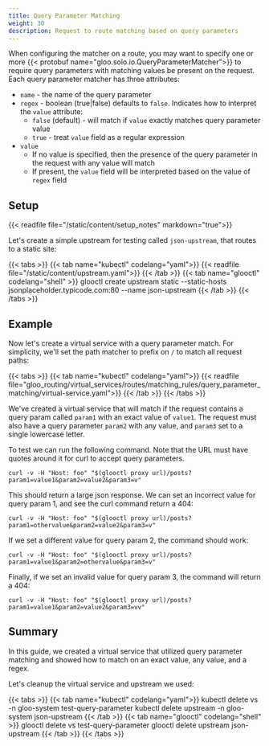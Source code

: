 ```yaml
---
title: Query Parameter Matching
weight: 30
description: Request to route matching based on query parameters
---
```


When configuring the matcher on a route, you may want to specify one or more 
{{< protobuf name="gloo.solo.io.QueryParameterMatcher">}}
to require query parameters with matching values be present on the request. Each query parameter matcher has three attributes:

* `name` - the name of the query parameter
* `regex` - boolean (true|false) defaults to `false`. Indicates how to interpret the `value` attribute:
  * `false` (default) - will match if `value` exactly matches query parameter value
  * `true` - treat `value` field as a regular expression
* `value`
  * If no value is specified, then the presence of the query parameter in the request with any value will match
  * If present, the `value` field will be interpreted based on the value of `regex` field

## Setup

{{< readfile file="/static/content/setup_notes" markdown="true">}}

Let's create a simple upstream for testing called `json-upstream`, that routes to a static site:

{{< tabs >}}
{{< tab name="kubectl" codelang="yaml">}}
{{< readfile file="/static/content/upstream.yaml">}}
{{< /tab >}}
{{< tab name="glooctl" codelang="shell" >}}
glooctl create upstream static --static-hosts jsonplaceholder.typicode.com:80 --name json-upstream
{{< /tab >}}
{{< /tabs >}}

## Example

Now let's create a virtual service with a query parameter match. For simplicity, we'll set the path matcher to prefix on `/` to match all request paths: 
                                                                 
{{< tabs >}}
{{< tab name="kubectl" codelang="yaml">}}
{{< readfile file="gloo_routing/virtual_services/routes/matching_rules/query_parameter_matching/virtual-service.yaml">}}
{{< /tab >}}
{{< /tabs >}}

We've created a virtual service that will match if the request contains a query param called `param1` with an exact value of `value1`. 
The request must also have a query parameter `param2` with any value, and `param3` set to a single lowercase letter. 

To test we can run the following command. Note that the URL must have quotes around it for curl to accept query parameters. 

```shell
curl -v -H "Host: foo" "$(glooctl proxy url)/posts?param1=value1&param2=value2&param3=v"
```

This should return a large json response. We can set an incorrect value for query param 1, and see the curl command return a 404:

```shell
curl -v -H "Host: foo" "$(glooctl proxy url)/posts?param1=othervalue&param2=value2&param3=v"
```

If we set a different value for query param 2, the command should work:
```shell
curl -v -H "Host: foo" "$(glooctl proxy url)/posts?param1=value1&param2=othervalue&param3=v"
```

Finally, if we set an invalid value for query param 3, the command will return a 404:

```shell
curl -v -H "Host: foo" "$(glooctl proxy url)/posts?param1=value1&param2=value2&param3=vv"
```

## Summary

In this guide, we created a virtual service that utilized query parameter matching and showed how to match on an exact value, 
any value, and a regex. 

Let's cleanup the virtual service and upstream we used:

{{< tabs >}}
{{< tab name="kubectl" codelang="yaml">}}
kubectl delete vs -n gloo-system test-query-parameter
kubectl delete upstream -n gloo-system json-upstream
{{< /tab >}}
{{< tab name="glooctl" codelang="shell" >}}
glooctl delete vs test-query-parameter
glooctl delete upstream json-upstream
{{< /tab >}}
{{< /tabs >}}

<br /> 
<br />



